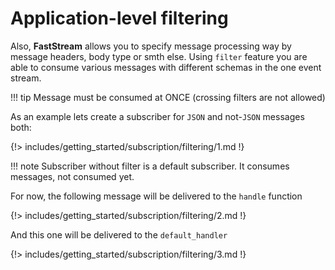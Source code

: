 # Application-level filtering

Also, **FastStream** allows you to specify message processing way by message headers, body type or smth else. Using `filter` feature you are able to consume various messages with different schemas in the one event stream.

!!! tip
    Message must be consumed at ONCE (crossing filters are not allowed)

As an example lets create a subscriber for `JSON` and not-`JSON` messages both:

{!> includes/getting_started/subscription/filtering/1.md !}

!!! note
    Subscriber without filter is a default subscriber. It consumes messages, not consumed yet.


For now, the following message will be delivered to the `handle` function

{!> includes/getting_started/subscription/filtering/2.md !}

And this one will be delivered to the `default_handler`

{!> includes/getting_started/subscription/filtering/3.md !}
